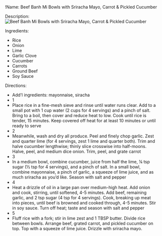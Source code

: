 !Name: Beef Banh Mi Bowls with Sriracha Mayo, Carrot & Pickled Cucumber

Description:
![Beef Banh Mi Bowls with Sriracha Mayo, Carrot & Pickled Cucumber](https://www.themealdb.com/images/media/meals/z0ageb1583189517.jpg "Beef Banh Mi Bowls with Sriracha Mayo, Carrot & Pickled Cucumber")

Ingredients:
- Rice
- Onion
- Lime
- Garlic Clove
- Cucumber
- Carrots
- Ground Beef
- Soy Sauce

Directions:
- Add'l ingredients: mayonnaise, siracha
- 1
- Place rice in a fine-mesh sieve and rinse until water runs clear. Add to a small pot with 1 cup water (2 cups for 4 servings) and a pinch of salt. Bring to a boil, then cover and reduce heat to low. Cook until rice is tender, 15 minutes. Keep covered off heat for at least 10 minutes or until ready to serve
- 2
- Meanwhile, wash and dry all produce. Peel and finely chop garlic. Zest and quarter lime (for 4 servings, zest 1 lime and quarter both). Trim and halve cucumber lengthwise; thinly slice crosswise into half-moons. Halve, peel, and medium dice onion. Trim, peel, and grate carrot
- 3
- In a medium bowl, combine cucumber, juice from half the lime, ¼ tsp sugar (½ tsp for 4 servings), and a pinch of salt. In a small bowl, combine mayonnaise, a pinch of garlic, a squeeze of lime juice, and as much sriracha as you’d like. Season with salt and pepper
- 4
- Heat a drizzle of oil in a large pan over medium-high heat. Add onion and cook, stirring, until softened, 4-5 minutes. Add beef, remaining garlic, and 2 tsp sugar (4 tsp for 4 servings). Cook, breaking up meat into pieces, until beef is browned and cooked through, 4-5 minutes. Stir in soy sauce. Turn off heat; taste and season with salt and pepper
- 5
- Fluff rice with a fork; stir in lime zest and 1 TBSP butter. Divide rice between bowls. Arrange beef, grated carrot, and pickled cucumber on top. Top with a squeeze of lime juice. Drizzle with sriracha mayo.
